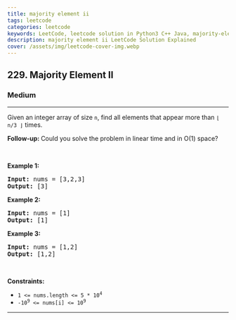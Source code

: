 ```yaml
---
title: majority element ii
tags: leetcode
categories: leetcode
keywords: LeetCode, leetcode solution in Python3 C++ Java, majority-element-ii solution
description: majority element ii LeetCode Solution Explained
cover: /assets/img/leetcode-cover-img.webp
---
```





<h2>229. Majority Element II</h2><h3>Medium</h3><hr><div><p>Given an integer array of size <code>n</code>, find all elements that appear more than <code>⌊ n/3 ⌋</code> times.</p>

<p><strong>Follow-up: </strong>Could you solve the problem&nbsp;in linear time and in O(1) space?</p>

<p>&nbsp;</p>
<p><strong>Example 1:</strong></p>

<pre><strong>Input:</strong> nums = [3,2,3]
<strong>Output:</strong> [3]
</pre>

<p><strong>Example 2:</strong></p>

<pre><strong>Input:</strong> nums = [1]
<strong>Output:</strong> [1]
</pre>

<p><strong>Example 3:</strong></p>

<pre><strong>Input:</strong> nums = [1,2]
<strong>Output:</strong> [1,2]
</pre>

<p>&nbsp;</p>
<p><strong>Constraints:</strong></p>

<ul>
	<li><code>1 &lt;= nums.length &lt;= 5 * 10<sup>4</sup></code></li>
	<li><code>-10<sup>9</sup> &lt;= nums[i] &lt;= 10<sup>9</sup></code></li>
</ul>
</div>

---


